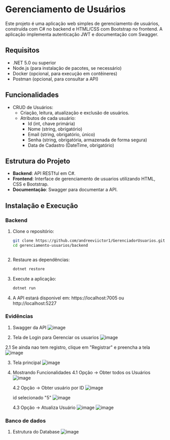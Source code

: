 # Gerenciamento de Usuários

Este projeto é uma aplicação web simples de gerenciamento de usuários, construída com C# no backend e HTML/CSS com Bootstrap no frontend. A aplicação implementa autenticação JWT e documentação com Swagger.

## Requisitos

- .NET 5.0 ou superior
- Node.js (para instalação de pacotes, se necessário)
- Docker (opcional, para execução em contêineres)
- Postman (opcional, para consultar a API)

## Funcionalidades

- CRUD de Usuários:
  - Criação, leitura, atualização e exclusão de usuários.
  - Atributos de cada usuário:
    - Id (int, chave primária)
    - Nome (string, obrigatório)
    - Email (string, obrigatório, único)
    - Senha (string, obrigatória, armazenada de forma segura)
    - Data de Cadastro (DateTime, obrigatório)

## Estrutura do Projeto

- **Backend**: API RESTful em C#.
- **Frontend**: Interface de gerenciamento de usuarios utilizando HTML, CSS e Bootstrap.
- **Documentação**: Swagger para documentar a API.

## Instalação e Execução

### Backend

1. Clone o repositório:
   ```bash
   git clone https://github.com/andreeviictor1/GerenciadorUsuarios.git
   cd gerenciamento-usuarios/backend
   


2. Restaure as dependências:
    ```bash
    dotnet restore

3. Execute a aplicação:
    ```bash
    dotnet run

4. A API estará disponivel em: https://localhost:7005 ou http://localhost:5227

### Evidências
1. Swagger da API
  ![image](https://github.com/user-attachments/assets/a8f6ce84-7c00-4a54-8b1c-a0bb3665a655)


2. Tela de Login para Gerenciar os usuarios
  ![image](https://github.com/user-attachments/assets/365f35b8-2354-47d3-b471-2c19924d6c8d)

2.1 Se ainda nao tem registro, clique em "Registrar" e preencha a tela
  ![image](https://github.com/user-attachments/assets/8d055175-f10a-4208-bd35-9cc2e0294796)


3. Tela principal
  ![image](https://github.com/user-attachments/assets/70e456df-5044-42de-ae47-4d517258c911)

4. Mostrando Funcionalidades
   4.1 Opção -> Obter todos os Usuários
   ![image](https://github.com/user-attachments/assets/92d299d5-148d-411a-b2b7-3e5b183c0312)
   
   4.2 Opção -> Obter usuário por ID
   ![image](https://github.com/user-attachments/assets/5f3d38be-2a8a-444d-8de8-a89a7b5ac262)


   id selecionado "5"
   ![image](https://github.com/user-attachments/assets/1f09a8f2-2458-41d1-9c77-1c1584cee0cf)
   
   4.3 Opção -> Atualiza Usuário
   ![image](https://github.com/user-attachments/assets/b781d2ba-4e8e-4442-ae6b-891fa494b47f)
   ![image](https://github.com/user-attachments/assets/be50193a-da35-46d5-80a3-415b3dea111b)


### Banco de dados
1. Estrutura do Database
![image](https://github.com/user-attachments/assets/24b7cd25-b931-416d-ac05-7675e9478ff4)




